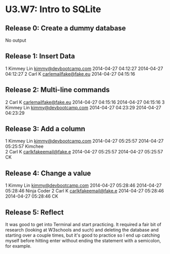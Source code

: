 # U3.W7: Intro to SQLite

## Release 0: Create a dummy database

No output

## Release 1: Insert Data 

1           Kimmey      Lin         kimmy@devbootcamp.com  2014-04-27 04:12:27  2014-04-27 04:12:27
2           Carl        K           carlemailfake@fake.eu  2014-04-27 04:15:16  

## Release 2: Multi-line commands


2           Carl        K           carlemailfake@fake.eu  2014-04-27 04:15:16  2014-04-27 04:15:16
3           Kimmey      Lin         kimmy@devbootcamp.com  2014-04-27 04:23:29  2014-04-27 04:23:29

## Release 3: Add a column

1           Kimmey      Lin         kimmy@devbootcamp.com  2014-04-27 05:25:57  2014-04-27 05:25:57  Kimchee   
2           Carl        K           carlkfakeemail@fake.e  2014-04-27 05:25:57  2014-04-27 05:25:57  CK      


## Release 4: Change a value

1           Kimmy       Lin         kimmy@devbootcamp.com  2014-04-27 05:28:46  2014-04-27 05:28:46  Ninja Coder
2           Carl        K           carlkfakeemail@fake.e  2014-04-27 05:28:46  2014-04-27 05:28:46  CK  

## Release 5: Reflect

It was good to get into Terminal and start practicing. It required a fair bit of research (looking at W3schools and such) and deleting the database and starting over a couple times, but it's good to practice so I end up catching myself before hitting enter without ending the statement with a semicolon, for example.